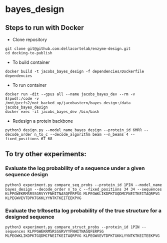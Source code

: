 # bayes_design
## Steps to run with Docker
- Clone repository
```
git clone git@github.com:dellacortelab/enzyme-design.git 
cd docking-to-publish
```
- To build container
```
docker build -t jacobs_bayes_design -f dependencies/Dockerfile dependencies
```
- To run container
```
docker run -dit --gpus all --name jacobs_bayes_dev --rm -v $(pwd):/code -v /mnt/pccfs2/not_backed_up/jacobastern/bayes_design:/data jacobs_bayes_design
docker exec -it jacobs_bayes_dev /bin/bash
```
- Redesign a protein backbone
```
python3 design.py --model_name bayes_design --protein_id 6MRR --decode_order n_to_c --decode_algorithm beam --n_beams 4 --fixed_positions 67 68 
```

## To try other experiments:
### Evaluate the log probability of a sequence under a given sequence design
```
python3 experiment.py compare_seq_probs --protein_id 1PIN --model_name bayes_design --decode_order n_to_c --fixed_positions 34 34 --sequences KLPPGWEKRMSRSSGRVYYFNHITNASQFERPSG MLPEGWKLIKDPKTGQDMCFNEITKEITAQRPVG KLPEGWVEVTDPKTGKKLYYNTKTKEITEEKPVG
```
### Evaluate the trRosetta log probability of the true structure for a designed sequence
```
python3 experiment.py compare_struct_probs --protein_id 1PIN --sequences KLPPGWEKRMSRSSGRVYYFNHITNASQFERPSG MLPEGWKLIKDPKTGQDMCFNEITKEITAQRPVG KLPEGWVEVTDPKTGKKLYYNTKTKEITEEKPVG
```
